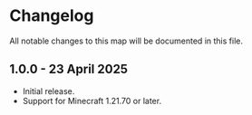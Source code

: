 # Changelog

All notable changes to this map will be documented in this file.

## 1.0.0 - 23 April 2025

- Initial release.
- Support for Minecraft 1.21.70 or later.
